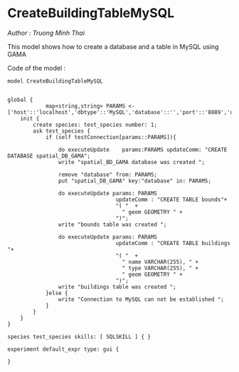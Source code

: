 [//]: # (keyword|statement_remove)
[//]: # (keyword|statement_put)
[//]: # (keyword|skill_SQLSKILL)
[//]: # (keyword|concept_database)
#  CreateBuildingTableMySQL


_Author : Truong Minh Thai_

This model shows how to create a database and a table in MySQL using GAMA
 

Code of the model : 

```
model CreateBuildingTableMySQL


global {
			map<string,string> PARAMS <- ['host'::'localhost','dbtype'::'MySQL','database'::'','port'::'8889','user'::'root','passwd'::'root'];
	init {
		create species: test_species number: 1;
		ask test_species {
			if (self testConnection[params::PARAMS]){

 			    do executeUpdate    params:PARAMS updateComm: "CREATE DATABASE spatial_DB_GAMA";
 			    write "spatial_BD_GAMA database was created ";

 			    remove "database" from: PARAMS;
				put "spatial_DB_GAMA" key:"database" in: PARAMS;

				do executeUpdate params: PARAMS
								  updateComm : "CREATE TABLE bounds"+
								  "( "  +
				                    " geom GEOMETRY " +
				                  ")";
				write "bounds table was created ";

				do executeUpdate params: PARAMS
								  updateComm : "CREATE TABLE buildings "+
								  "( "  +
				                   	" name VARCHAR(255), " +
				                    " type VARCHAR(255), " +
				                    " geom GEOMETRY " +
				                  ")";
                write "buildings table was created ";
 			}else {
 				write "Connection to MySQL can not be established ";
 			}
		}
	}
}

species test_species skills: [ SQLSKILL ] { }

experiment default_expr type: gui {

}
```
